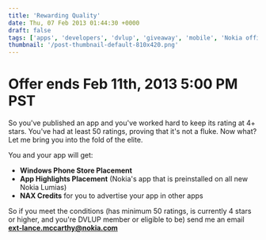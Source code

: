 ```yaml
---
title: 'Rewarding Quality'
date: Thu, 07 Feb 2013 01:44:30 +0000
draft: false
tags: ['apps', 'developers', 'dvlup', 'giveaway', 'mobile', 'Nokia official', 'quality', 'resources', 'technology', 'windows phone', 'wpdev']
thumbnail: '/post-thumbnail-default-810x420.png'
---
```


**Offer ends Feb 11th, 2013 5:00 PM PST**
=========================================

So you've published an app and you've worked hard to keep its rating at 4+ stars. You've had at least 50 ratings, proving that it's not a fluke. Now what? Let me bring you into the fold of the elite.

You and your app will get:

*   **Windows Phone Store Placement**
*   **App Highlights Placement** (Nokia's app that is preinstalled on all new Nokia Lumias)
*   **NAX Credits** for you to advertise your app in other apps

So if you meet the conditions (has minimum 50 ratings, is currently 4 stars or higher, and you're DVLUP member or eligible to be) send me an email **ext-lance.mccarthy@nokia.com**